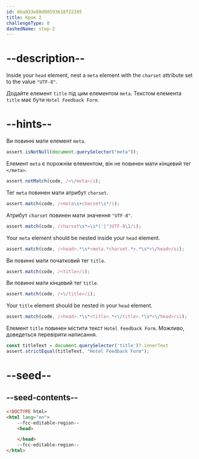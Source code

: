 ```yaml
---
id: 66a833e88d08593618f22285
title: Крок 2
challengeType: 0
dashedName: step-2
---
```


# --description--

Inside your `head` element, nest a `meta` element with the `charset` attribute set to the value `"UTF-8"`.

Додайте елемент `title` під цим елементом `meta`. Текстом елемента `title` має бути `Hotel Feedback Form`.

# --hints--

Ви повинні мати елемент `meta`.

```js
assert.isNotNull(document.querySelector("meta"));
```

Елемент `meta` є порожнім елементом, він не повинен мати кінцевий тег `</meta>`.

```js
assert.notMatch(code, /<\/meta>/i);
```

Тег `meta` повинен мати атрибут `charset`.

```js
assert.match(code, /<meta\s+charset\s*/i);
```

Атрибут `charset` повинен мати значення `"UTF-8"`.

```js
assert.match(code, /charset\s*=\s*('|")UTF-8\1/i);
```

Your `meta` element should be nested inside your `head` element.

```js
assert.match(code, /<head>.*\s*<meta.*charset.*>.*\s*<\/head>/si);
```

Ви повинні мати початковий тег `title`.

```js
assert.match(code, /<title>/i);
```

Ви повинні мати кінцевий тег `title`.

```js
assert.match(code, /<\/title>/i);
```

Your `title` element should be nested in your `head` element.

```js
assert.match(code, /<head>.*\s*<title>.*<\/title>.*\s*<\/head>/si);
```

Елемент `title` повинен містити текст `Hotel Feedback Form`. Можливо, доведеться перевірити написання.

```js
const titleText = document.querySelector('title')?.innerText
assert.strictEqual(titleText, "Hotel Feedback Form");
```

# --seed--

## --seed-contents--

```html
<!DOCTYPE html>
<html lang="en">
    --fcc-editable-region--
    <head>

    </head>
    --fcc-editable-region--
</html>
```
